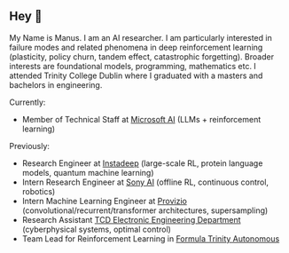 ## Hey 👋

My Name is Manus. I am an AI researcher. I am particularly interested in failure modes and related phenomena in deep reinforcement learning (plasticity, policy churn, tandem effect, catastrophic forgetting). Broader interests are foundational models, programming, mathematics etc. I attended Trinity College Dublin where I graduated with a masters and bachelors in engineering.

Currently:
* Member of Technical Staff at [Microsoft AI](https://microsoft.ai/) (LLMs + reinforcement learning)
  
Previously:
* Research Engineer at [Instadeep](https://www.instadeep.com/research/) (large-scale RL, protein language models, quantum machine learning)
* Intern Research Engineer at [Sony AI](https://ai.sony) (offline RL, continuous control, robotics)
* Intern Machine Learning Engineer at [Provizio](https://provizio.ai) (convolutional/recurrent/transformer architectures, supersampling)
* Research Assistant [TCD Electronic Engineering Department](https://www.tcd.ie/eleceng/) (cyberphysical systems, optimal control)
* Team Lead for Reinforcement Learning in [Formula Trinity Autonomous](https://ie.linkedin.com/company/formula-trinity)
